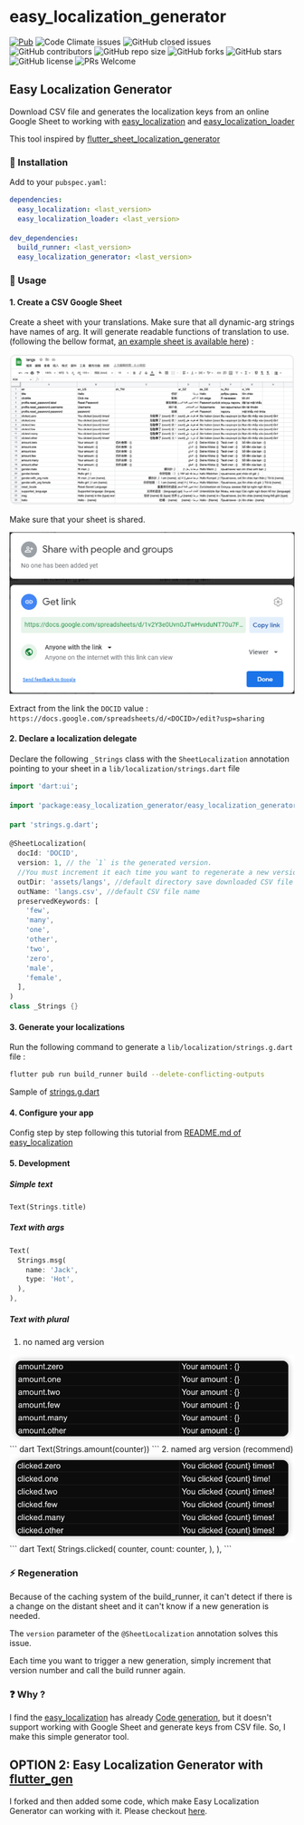 # easy_localization_generator

[![Pub](https://img.shields.io/pub/v/easy_localization_generator.svg)](https://pub.dev/packages/easy_localization_generator)
![Code Climate issues](https://img.shields.io/github/issues/rinlv/easy_localization_generator?style=flat-square)
![GitHub closed issues](https://img.shields.io/github/issues-closed/rinlv/easy_localization_generator?style=flat-square)
![GitHub contributors](https://img.shields.io/github/contributors/rinlv/easy_localization_generator?style=flat-square)
![GitHub repo size](https://img.shields.io/github/repo-size/rinlv/easy_localization_generator?style=flat-square)
![GitHub forks](https://img.shields.io/github/forks/rinlv/easy_localization_generator?style=flat-square)
![GitHub stars](https://img.shields.io/github/stars/rinlv/easy_localization_generator?style=flat-square)
![GitHub license](https://img.shields.io/github/license/rinlv/easy_localization_generator?style=flat-square)
![PRs Welcome](https://img.shields.io/badge/PRs-welcome-brightgreen.svg?style=flat-square)

## Easy Localization Generator

Download CSV file and generates the localization keys from an online Google Sheet to working with [easy_localization](https://pub.dev/packages/easy_localization) and [easy_localization_loader](https://pub.dev/packages/easy_localization_loader)

This tool inspired by [flutter_sheet_localization_generator](https://pub.dev/packages/flutter_sheet_localization_generator)

### 🔩 Installation

Add to your `pubspec.yaml`:

```yaml
dependencies:
  easy_localization: <last_version>
  easy_localization_loader: <last_version>

dev_dependencies:
  build_runner: <last_version>
  easy_localization_generator: <last_version>
```

### 🔌 Usage

#### 1. Create a CSV Google Sheet

Create a sheet with your translations. Make sure that all dynamic-arg strings have names of arg. It will generate readable functions of translation to use.
 (following the bellow format, [an example sheet is available here](https://docs.google.com/spreadsheets/d/1hK27E8bIxU8rrOduGJWLTD2QRR1ALs6lyW7dPNZ3N74/edit?usp=sharing)) :

![google sheet example](demo/google_sheet.png)

Make sure that your sheet is shared.

![share](demo/share.png)

Extract from the link the `DOCID` value : `https://docs.google.com/spreadsheets/d/<DOCID>/edit?usp=sharing`

#### 2. Declare a localization delegate

Declare the following `_Strings` class with the `SheetLocalization` annotation pointing to your sheet in a `lib/localization/strings.dart` file
``` dart
import 'dart:ui';

import 'package:easy_localization_generator/easy_localization_generator.dart';

part 'strings.g.dart';

@SheetLocalization(
  docId: 'DOCID',
  version: 1, // the `1` is the generated version.
  //You must increment it each time you want to regenerate a new version of the labels.
  outDir: 'assets/langs', //default directory save downloaded CSV file
  outName: 'langs.csv', //default CSV file name
  preservedKeywords: [
    'few',
    'many',
    'one',
    'other',
    'two',
    'zero',
    'male',
    'female',
  ],
)
class _Strings {}
```

#### 3. Generate your localizations

Run the following command to generate a `lib/localization/strings.g.dart` file :

``` bash
flutter pub run build_runner build --delete-conflicting-outputs
```

Sample of [strings.g.dart](https://github.com/rinlv/easy_localization_generator/blob/main/example/lib/localization/strings.g.dart)

#### 4. Configure your app
Config step by step following this tutorial from [README.md of easy_localization ](https://github.com/aissat/easy_localization/blob/develop/README.md)

#### 5. Development
##### Simple text
``` dart
Text(Strings.title)
```
##### Text with args
``` dart
Text(
  Strings.msg(
    name: 'Jack',
    type: 'Hot',
  ),
),
```
##### Text with plural
1. no named arg version
<img src="./demo/plural_1.png" />
``` dart
Text(Strings.amount(counter))
```
2. named arg version (recommend)
<img src="./demo/plural_2.png" />
``` dart
Text(
  Strings.clicked(
    counter,
    count: counter,
  ),
),
```

### ⚡ Regeneration

Because of the caching system of the build_runner, it can't detect if there is a change on the distant sheet and it can't know if a new generation is needed.

The `version` parameter of the `@SheetLocalization` annotation solves this issue.

Each time you want to trigger a new generation, simply increment that version number and call the build runner again.

### ❓️ Why ?

I find the [easy_localization](https://pub.dev/packages/easy_localization) has already [Code generation](https://github.com/aissat/easy_localization/blob/develop/README.md#-code-generation), but it doesn't support working with Google Sheet and generate keys from CSV file. So, I make this simple generator tool.

## OPTION 2: Easy Localization Generator with [flutter_gen](https://github.com/FlutterGen/flutter_gen)

I forked and then added some code, which make Easy Localization Generator can working with it. Please checkout [here](https://github.com/rinlv/flutter_gen).